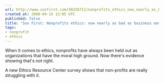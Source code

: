 ```yaml
---
url: http://www.soxfirst.com/50226711/nonprofits_ethics_now_nearly_as_bad_as_business_and_government.php
created_at: 2008-04-15 13:05 UTC
published: false
title: 'Sox First: Nonprofits ethics: now nearly as bad as business and government'
tags:
- nonprofit
- ethics
---
```


When it comes to ethics, nonprofits have always been held out as organizations that have the moral high ground. Now there's evidence showing that's not right.

A new Ethics Resource Center survey shows that non-profits are really struggling with it.
